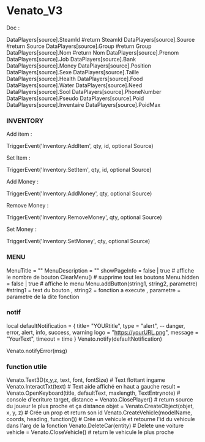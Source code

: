 # Venato_V3

Doc :

DataPlayers[source].SteamId           #return SteamId
DataPlayers[source].Source						#return Source
DataPlayers[source].Group							#return Group
DataPlayers[source].Nom								#return Nom
DataPlayers[source].Prenom
DataPlayers[source].Job
DataPlayers[source].Bank
DataPlayers[source].Money
DataPlayers[source].Position
DataPlayers[source].Sexe
DataPlayers[source].Taille
DataPlayers[source].Health
DataPlayers[source].Food
DataPlayers[source].Water
DataPlayers[source].Need
DataPlayers[source].Sool
DataPlayers[source].PhoneNumber
DataPlayers[source].Pseudo
DataPlayers[source].Poid
DataPlayers[source].Inventaire
DataPlayers[source].PoidMax


### INVENTORY ###

Add item :

TriggerEvent('Inventory:AddItem', qty, id, optional Source)

Set Item :

TriggerEvent('Inventory:SetItem', qty, id, optional Source)


Add Money :

TriggerEvent('Inventory:AddMoney', qty, optional Source)

Remove Money :

TriggerEvent('Inventory:RemoveMoney', qty, optional Source)

Set Money :

TriggerEvent('Inventory:SetMoney', qty, optional Source)


###  MENU  ###

MenuTitle = ""
MenuDescription = ""
showPageInfo = false | true     # affiche le nombre de bouton
ClearMenu()    # supprime tout les boutons
Menu.hidden = false | true   # affiche le menu
Menu.addButton(string1, string2, parametre)   #string1 = text du bouton ,  string2 = fonction a execute , parametre = parametre de la dite fonction

### notif ###

local defaultNotification = {
 title= "YOURtitle",
 type = "alert", --  danger, error, alert, info, success, warning
 logo = "https://yourURL.png",
 message = "YourText",
 timeout = time
}
Venato.notify(defaultNotification)

Venato.notifyError(msg)

### function utile ###

Venato.Text3D(x,y,z, text, font, fontSize)                                   # Text flottant ingame
Venato.InteractTxt(text)                                                     # Text aide affiché en haut a gauche
result = Venato.OpenKeyboard(title, defaultText, maxlength, TextEntrynote)   # console d'ecriture
target, distance = Venato.ClosePlayer()                                      # return source du joueur le plus proche et ça distance
objet = Venato.CreateObject(objet, x, y, z)                                  # Crée un prop et return son id
Venato.CreateVehicle(modelName, coords, heading, function())                 # Crée un vehicule et retourne l'id du vehicule dans l'arg de la fonction
Venato.DeleteCar(entity)                                                     # Delete une voiture
vehicle = Venato.CloseVehicle()                                              # return le vehicule le plus proche
